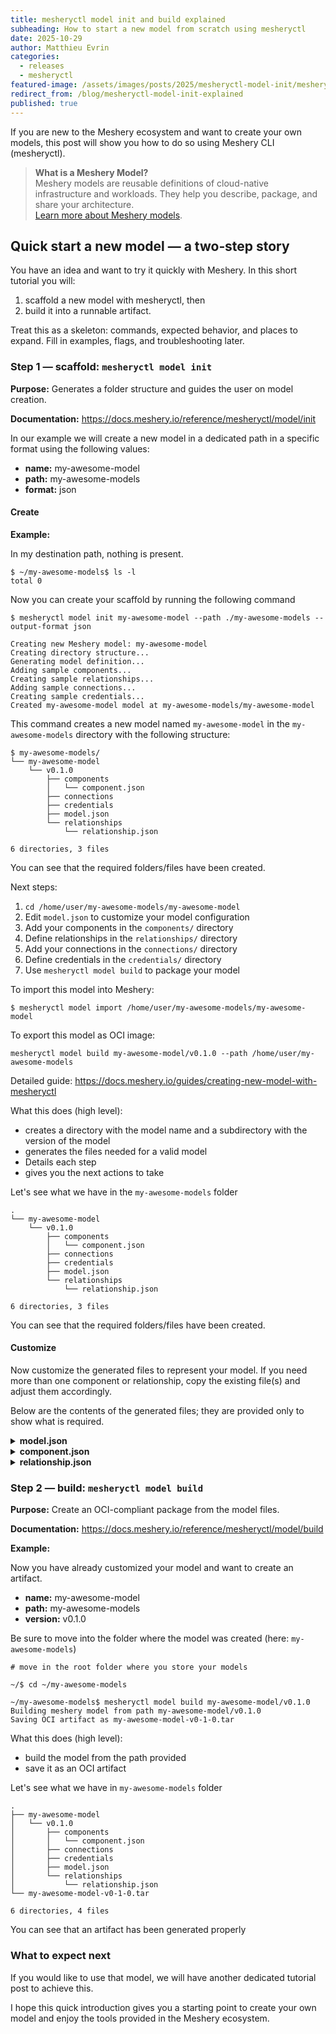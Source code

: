 ```yaml
---
title: mesheryctl model init and build explained
subheading: How to start a new model from scratch using mesheryctl
date: 2025-10-29
author: Matthieu Evrin
categories:
  - releases
  - mesheryctl
featured-image: /assets/images/posts/2025/mesheryctl-model-init/mesheryctl-model-cmds.png
redirect_from: /blog/mesheryctl-model-init-explained
published: true
---
```


If you are new to the Meshery ecosystem and want to create your own models, this post will show you how to do so using Meshery CLI (mesheryctl).

> **What is a Meshery Model?**  
> Meshery models are reusable definitions of cloud-native infrastructure and workloads. They help you describe, package, and share your architecture.  
> [Learn more about Meshery models](https://docs.meshery.io/concepts/logical/models).

## Quick start a new model — a two‑step story

You have an idea and want to try it quickly with Meshery. In this short tutorial you will:

1. scaffold a new model with mesheryctl, then
2. build it into a runnable artifact.

Treat this as a skeleton: commands, expected behavior, and places to expand. Fill in examples, flags, and troubleshooting later.

### Step 1 — scaffold: `mesheryctl model init`

**Purpose:** Generates a folder structure and guides the user on model creation.

**Documentation:** <https://docs.meshery.io/reference/mesheryctl/model/init>

In our example we will create a new model in a dedicated path in a specific format using the following values:

- **name:** my-awesome-model
- **path:** my-awesome-models
- **format:** json

#### Create

**Example:**

In my destination path, nothing is present.

```shell
$ ~/my-awesome-models$ ls -l
total 0
```

Now you can create your scaffold by running the following command

```shell
$ mesheryctl model init my-awesome-model --path ./my-awesome-models --output-format json

Creating new Meshery model: my-awesome-model
Creating directory structure...
Generating model definition...
Adding sample components...
Creating sample relationships...
Adding sample connections...
Creating sample credentials...
Created my-awesome-model model at my-awesome-models/my-awesome-model
```

This command creates a new model named `my-awesome-model` in the `my-awesome-models` directory with the following structure:

```shell
$ my-awesome-models/
└── my-awesome-model
    └── v0.1.0
        ├── components
        │   └── component.json
        ├── connections
        ├── credentials
        ├── model.json
        └── relationships
            └── relationship.json

6 directories, 3 files
```

You can see that the required folders/files have been created.

Next steps:

1. `cd /home/user/my-awesome-models/my-awesome-model`
2. Edit `model.json` to customize your model configuration
3. Add your components in the `components/` directory
4. Define relationships in the `relationships/` directory
5. Add your connections in the `connections/` directory
6. Define credentials in the `credentials/` directory
7. Use `mesheryctl model build` to package your model

To import this model into Meshery:

```shell
$ mesheryctl model import /home/user/my-awesome-models/my-awesome-model
```

To export this model as OCI image:

```shell
mesheryctl model build my-awesome-model/v0.1.0 --path /home/user/my-awesome-models
```

Detailed guide: <https://docs.meshery.io/guides/creating-new-model-with-mesheryctl>

What this does (high level):

- creates a directory with the model name and a subdirectory with the version of the model
- generates the files needed for a valid model
- Details each step
- gives you the next actions to take

Let's see what we have in the `my-awesome-models` folder

```shell
.
└── my-awesome-model
    └── v0.1.0
        ├── components
        │   └── component.json
        ├── connections
        ├── credentials
        ├── model.json
        └── relationships
            └── relationship.json

6 directories, 3 files
```

You can see that the required folders/files have been created.

#### Customize

Now customize the generated files to represent your model. If you need more than one component or relationship, copy the existing file(s) and adjust them accordingly.

Below are the contents of the generated files; they are provided only to show what is required.

<details><summary><b>model.json</b></summary>

<div class="highlight">
  <pre class="highlight">
  <code json>
{
  "id": "00000000-0000-0000-0000-000000000000",
  "schemaVersion": "models.meshery.io/v1beta1",
  "version": "v0.0.1",
  "name": "untitled-model",
  "displayName": "Untitled Model",
  "description": "A new Meshery model.",
  "status": "enabled",
  "registrant": {
    "id": "00000000-0000-0000-0000-000000000000",
    "name": "",
    "credential_id": "00000000-0000-0000-0000-000000000000",
    "type": "",
    "sub_type": "",
    "kind": "artifacthub",
    "status": "",
    "user_id": "00000000-0000-0000-0000-000000000000",
    "created_at": "0001-01-01T00:00:00Z",
    "updated_at": "0001-01-01T00:00:00Z",
    "deleted_at": null,
    "schemaVersion": "connections.meshery.io/v1beta1",
    "environments": [
      {
        "id": "00000000-0000-0000-0000-000000000000",
        "name": "",
        "description": "",
        "organization_id": "00000000-0000-0000-0000-000000000000",
        "owner": "00000000-0000-0000-0000-000000000000",
        "created_at": "0001-01-01T00:00:00Z",
        "updated_at": "0001-01-01T00:00:00Z",
        "deleted_at": null,
        "schemaVersion": "environments.meshery.io/v1beta1"
      }
    ]
  },
  "metadata": {
    "capabilities": [],
    "primaryColor": "#00b39f",
    "secondaryColor": "#00D3A9",
    "svgWhite": "<svg width=\"32\" height=\"32\" viewBox=\"0 0 32 32\" fill=\"none\" xmlns=\"<http://www.w3.org/2000/svg\">><path d=\"M16.405 8.732v6.57l5.694-3.297-5.694-3.273Zm0 7.942v6.602l5.747-3.285-5.747-3.317Z\" fill=\"#fff\"/><path d=\"M15.586 15.256v-6.47l-5.622 3.225 5.622 3.245ZM4.307 23.252a13.809 13.809 0 0 0 4.362 4.39v-6.914l-4.362 2.524Zm11.279-.008v-6.52L9.95 19.985l5.636 3.258Z\" fill=\"#fff\" fill-opacity=\".8\"/><path d=\"m9.49 27.23 5.707-3.263-5.707-3.3v6.563Z\" fill=\"#fff\"/><path d=\"M22.54 27.265v-6.553l-5.699 3.259 5.7 3.294Zm5.58-4.773a13.697 13.697 0 0 0 1.612-5.895l-5.934 3.397 4.323 2.498Z\" fill=\"#fff\" fill-opacity=\".8\"/><path d=\"m23.362 19.298 5.728-3.276-5.728-3.291v6.567Z\" fill=\"#fff\"/><path d=\"M22.541 11.315V4.8l-5.673 3.253 5.673 3.262Zm0 7.955v-6.574l-5.685 3.292 5.685 3.281Z\" fill=\"#fff\" fill-opacity=\".8\"/><path d=\"M9.49 12.684v6.622l5.728-3.316-5.728-3.306Z\" fill=\"#fff\"/><path d=\"M15.586 2.25a13.69 13.69 0 0 0-6.037 1.595l6.037 3.463V2.25Z\" fill=\"#fff\" fill-opacity=\".8\"/><path d=\"M9.49 4.756v6.583l5.732-3.288L9.49 4.756Z\" fill=\"#fff\"/><path d=\"M8.669 4.356a13.83 13.83 0 0 0-4.362 4.39l4.362 2.518V4.356Z\" fill=\"#fff\" fill-opacity=\".8\"/><path d=\"M22.504 3.88a13.695 13.695 0 0 0-6.099-1.63v5.123l6.1-3.493ZM2.25 16.483c.071 2.12.634 4.196 1.644 6.062l4.418-2.559-6.062-3.503Zm1.644-7.028a13.68 13.68 0 0 0-1.644 6.036l6.068-3.482-4.424-2.554Z\" fill=\"#fff\"/><path d=\"M9.539 28.147a13.673 13.673 0 0 0 6.047 1.603v-5.062L9.54 28.147Z\" fill=\"#fff\" fill-opacity=\".8\"/><path d=\"M27.697 8.768a13.83 13.83 0 0 0-4.335-4.383v6.889l4.335-2.506ZM23.362 27.62a13.851 13.851 0 0 0 4.351-4.417l-4.351-2.514v6.93Z\" fill=\"#fff\"/><path d=\"M29.75 15.452a13.659 13.659 0 0 0-1.63-5.979l-4.381 2.53 6.011 3.45Z\" fill=\"#fff\" fill-opacity=\".8\"/><path d=\"M16.405 29.75a13.673 13.673 0 0 0 6.036-1.595l-6.036-3.498v5.093Z\" fill=\"#fff\"/><path d=\"M8.669 19.247v-6.494L3.03 15.986l5.639 3.261Z\" fill=\"#fff\" fill-opacity=\".8\"/></svg>",
    "svgColor": "<svg xmlns=\"<http://www.w3.org/2000/svg\>" id=\"Layer_1\" data-name=\"Layer 1\" viewBox=\"0 0 134.95 135.02\"><defs><style>.cls-1{fill:#00d3a9}.cls-2{fill:#00b39f}</style></defs><title>meshery-logo-light</title><polygon points=\"69.49 31.82 69.49 64.07 97.44 47.89 69.49 31.82\" class=\"cls-1\"/><polygon points=\"69.49 70.81 69.49 103.22 97.7 87.09 69.49 70.81\" class=\"cls-1\"/><polygon points=\"65.47 63.85 65.47 32.09 37.87 47.92 65.47 63.85\" class=\"cls-2\"/><path d=\"M10.1,103.1a67.79,67.79,0,0,0,21.41,21.55V90.71Z\" class=\"cls-2\"/><polygon points=\"65.47 103.06 65.47 71.05 37.8 87.07 65.47 103.06\" class=\"cls-2\"/><polygon points=\"35.54 122.63 63.56 106.61 35.54 90.41 35.54 122.63\" class=\"cls-1\"/><polygon points=\"99.61 122.8 99.61 90.63 71.63 106.63 99.61 122.8\" class=\"cls-2\"/><path d=\"M127,99.37a67.22,67.22,0,0,0,7.91-28.94L105.78,87.11Z\" class=\"cls-2\"/><polygon points=\"103.64 83.69 131.76 67.61 103.64 51.45 103.64 83.69\" class=\"cls-1\"/><polygon points=\"99.61 44.5 99.61 12.52 71.76 28.49 99.61 44.5\" class=\"cls-2\"/><polygon points=\"99.61 83.55 99.61 51.28 71.7 67.44 99.61 83.55\" class=\"cls-2\"/><polygon points=\"67.48 135.02 67.49 135.02 67.48 135.02 67.48 135.02\" class=\"cls-2\"/><polygon points=\"35.54 51.22 35.54 83.73 63.66 67.45 35.54 51.22\" class=\"cls-1\"/><path d=\"M65.47,0A67.2,67.2,0,0,0,35.83,7.83l29.64,17Z\" class=\"cls-2\"/><polygon points=\"35.54 12.3 35.54 44.62 63.68 28.48 35.54 12.3\" class=\"cls-1\"/><path d=\"M31.51,10.34A67.89,67.89,0,0,0,10.1,31.89L31.51,44.25Z\" class=\"cls-2\"/><path d=\"M99.43,8A67.23,67.23,0,0,0,69.49,0V25.15Z\" class=\"cls-1\"/><path d=\"M0,69.87A67.27,67.27,0,0,0,8.07,99.63L29.76,87.07Z\" class=\"cls-1\"/><path d=\"M8.07,35.37A67.16,67.16,0,0,0,0,65L29.79,47.91Z\" class=\"cls-1\"/><path d=\"M35.78,127.13A67.13,67.13,0,0,0,65.47,135V110.15Z\" class=\"cls-2\"/><path d=\"M124.92,32a67.9,67.9,0,0,0-21.28-21.52V44.3Z\" class=\"cls-1\"/><path d=\"M103.64,124.54A68,68,0,0,0,125,102.86L103.64,90.52Z\" class=\"cls-1\"/><path d=\"M135,64.81a67.06,67.06,0,0,0-8-29.35L105.49,47.88Z\" class=\"cls-2\"/><path d=\"M69.49,135a67.12,67.12,0,0,0,29.63-7.83L69.49,110Z\" class=\"cls-1\"/><polygon points=\"31.51 83.44 31.51 51.56 3.83 67.43 31.51 83.44\" class=\"cls-2\"/></svg>",
    "svgComplete": "",
    "shape": "circle",
    "isAnnotation": false
  },
  "registrantId": "00000000-0000-0000-0000-000000000000",
  "categoryId": "00000000-0000-0000-0000-000000000000",
  "category": {
    "id": "00000000-0000-0000-0000-000000000000",
    "name": "Uncategorized"
  },
  "subCategory": "Uncategorized",
  "model": {
    "version": "v0.0.1"
  },
  "componentsCount": 0,
  "relationshipsCount": 0
}

  </code>
  </pre>
</div>

</details>

<details><summary><b>component.json</b></summary>

<div class="highlight">
  <pre class="highlight">
  <code json>
  {
    "id": "00000000-0000-0000-0000-000000000000",
    "schemaVersion": "components.meshery.io/v1beta1",
    "version": "v0.0.1",
    "displayName": "Untitled Component",
    "description": "A new Meshery Component.",
    "format": "JSON",
    "model": {
      "id": "00000000-0000-0000-0000-000000000000",
      "schemaVersion": "models.meshery.io/v1beta1",
      "version": "v0.0.1",
      "name": "untitled-model",
      "displayName": "Untitled Model",
      "description": "A new Meshery model.",
      "status": "enabled",
      ...
    },
    ...
  }
{
  "id": "00000000-0000-0000-0000-000000000000",
  "schemaVersion": "components.meshery.io/v1beta1",
  "version": "v0.0.1",
  "displayName": "Untitled Component",
  "description": "A new Meshery Component.",
  "format": "JSON",
  "model": {
    "id": "00000000-0000-0000-0000-000000000000",
    "schemaVersion": "models.meshery.io/v1beta1",
    "version": "v0.0.1",
    "name": "untitled-model",
    "displayName": "Untitled Model",
    "description": "A new Meshery model.",
    "status": "enabled",
    "registrant": {
      "id": "00000000-0000-0000-0000-000000000000",
      "name": "",
      "credential_id": "00000000-0000-0000-0000-000000000000",
      "type": "",
      "sub_type": "",
      "kind": "artifacthub",
      "status": "",
      "user_id": "00000000-0000-0000-0000-000000000000",
      "created_at": "0001-01-01T00:00:00Z",
      "updated_at": "0001-01-01T00:00:00Z",
      "deleted_at": null,
      "schemaVersion": "connections.meshery.io/v1beta1",
      "environments": [
        {
          "id": "00000000-0000-0000-0000-000000000000",
          "name": "",
          "description": "",
          "organization_id": "00000000-0000-0000-0000-000000000000",
          "owner": "00000000-0000-0000-0000-000000000000",
          "created_at": "0001-01-01T00:00:00Z",
          "updated_at": "0001-01-01T00:00:00Z",
          "deleted_at": null,
          "schemaVersion": "environments.meshery.io/v1beta1"
        }
      ]
    },
    "metadata": {
      "capabilities": [],
      "primaryColor": "#00b39f",
      "secondaryColor": "#00D3A9",
      "svgWhite": "<svg width=\"32\" height=\"32\" viewBox=\"0 0 32 32\" fill=\"none\" xmlns=\"<http://www.w3.org/2000/svg\">><path d=\"M16.405 8.732v6.57l5.694-3.297-5.694-3.273Zm0 7.942v6.602l5.747-3.285-5.747-3.317Z\" fill=\"#fff\"/><path d=\"M15.586 15.256v-6.47l-5.622 3.225 5.622 3.245ZM4.307 23.252a13.809 13.809 0 0 0 4.362 4.39v-6.914l-4.362 2.524Zm11.279-.008v-6.52L9.95 19.985l5.636 3.258Z\" fill=\"#fff\" fill-opacity=\".8\"/><path d=\"m9.49 27.23 5.707-3.263-5.707-3.3v6.563Z\" fill=\"#fff\"/><path d=\"M22.54 27.265v-6.553l-5.699 3.259 5.7 3.294Zm5.58-4.773a13.697 13.697 0 0 0 1.612-5.895l-5.934 3.397 4.323 2.498Z\" fill=\"#fff\" fill-opacity=\".8\"/><path d=\"m23.362 19.298 5.728-3.276-5.728-3.291v6.567Z\" fill=\"#fff\"/><path d=\"M22.541 11.315V4.8l-5.673 3.253 5.673 3.262Zm0 7.955v-6.574l-5.685 3.292 5.685 3.281Z\" fill=\"#fff\" fill-opacity=\".8\"/><path d=\"M9.49 12.684v6.622l5.728-3.316-5.728-3.306Z\" fill=\"#fff\"/><path d=\"M15.586 2.25a13.69 13.69 0 0 0-6.037 1.595l6.037 3.463V2.25Z\" fill=\"#fff\" fill-opacity=\".8\"/><path d=\"M9.49 4.756v6.583l5.732-3.288L9.49 4.756Z\" fill=\"#fff\"/><path d=\"M8.669 4.356a13.83 13.83 0 0 0-4.362 4.39l4.362 2.518V4.356Z\" fill=\"#fff\" fill-opacity=\".8\"/><path d=\"M22.504 3.88a13.695 13.695 0 0 0-6.099-1.63v5.123l6.1-3.493ZM2.25 16.483c.071 2.12.634 4.196 1.644 6.062l4.418-2.559-6.062-3.503Zm1.644-7.028a13.68 13.68 0 0 0-1.644 6.036l6.068-3.482-4.424-2.554Z\" fill=\"#fff\"/><path d=\"M9.539 28.147a13.673 13.673 0 0 0 6.047 1.603v-5.062L9.54 28.147Z\" fill=\"#fff\" fill-opacity=\".8\"/><path d=\"M27.697 8.768a13.83 13.83 0 0 0-4.335-4.383v6.889l4.335-2.506ZM23.362 27.62a13.851 13.851 0 0 0 4.351-4.417l-4.351-2.514v6.93Z\" fill=\"#fff\"/><path d=\"M29.75 15.452a13.659 13.659 0 0 0-1.63-5.979l-4.381 2.53 6.011 3.45Z\" fill=\"#fff\" fill-opacity=\".8\"/><path d=\"M16.405 29.75a13.673 13.673 0 0 0 6.036-1.595l-6.036-3.498v5.093Z\" fill=\"#fff\"/><path d=\"M8.669 19.247v-6.494L3.03 15.986l5.639 3.261Z\" fill=\"#fff\" fill-opacity=\".8\"/></svg>",
      "svgColor": "<svg xmlns=\"<http://www.w3.org/2000/svg\>" id=\"Layer_1\" data-name=\"Layer 1\" viewBox=\"0 0 134.95 135.02\"><defs><style>.cls-1{fill:#00d3a9}.cls-2{fill:#00b39f}</style></defs><title>meshery-logo-light</title><polygon points=\"69.49 31.82 69.49 64.07 97.44 47.89 69.49 31.82\" class=\"cls-1\"/><polygon points=\"69.49 70.81 69.49 103.22 97.7 87.09 69.49 70.81\" class=\"cls-1\"/><polygon points=\"65.47 63.85 65.47 32.09 37.87 47.92 65.47 63.85\" class=\"cls-2\"/><path d=\"M10.1,103.1a67.79,67.79,0,0,0,21.41,21.55V90.71Z\" class=\"cls-2\"/><polygon points=\"65.47 103.06 65.47 71.05 37.8 87.07 65.47 103.06\" class=\"cls-2\"/><polygon points=\"35.54 122.63 63.56 106.61 35.54 90.41 35.54 122.63\" class=\"cls-1\"/><polygon points=\"99.61 122.8 99.61 90.63 71.63 106.63 99.61 122.8\" class=\"cls-2\"/><path d=\"M127,99.37a67.22,67.22,0,0,0,7.91-28.94L105.78,87.11Z\" class=\"cls-2\"/><polygon points=\"103.64 83.69 131.76 67.61 103.64 51.45 103.64 83.69\" class=\"cls-1\"/><polygon points=\"99.61 44.5 99.61 12.52 71.76 28.49 99.61 44.5\" class=\"cls-2\"/><polygon points=\"99.61 83.55 99.61 51.28 71.7 67.44 99.61 83.55\" class=\"cls-2\"/><polygon points=\"67.48 135.02 67.49 135.02 67.48 135.02 67.48 135.02\" class=\"cls-2\"/><polygon points=\"35.54 51.22 35.54 83.73 63.66 67.45 35.54 51.22\" class=\"cls-1\"/><path d=\"M65.47,0A67.2,67.2,0,0,0,35.83,7.83l29.64,17Z\" class=\"cls-2\"/><polygon points=\"35.54 12.3 35.54 44.62 63.68 28.48 35.54 12.3\" class=\"cls-1\"/><path d=\"M31.51,10.34A67.89,67.89,0,0,0,10.1,31.89L31.51,44.25Z\" class=\"cls-2\"/><path d=\"M99.43,8A67.23,67.23,0,0,0,69.49,0V25.15Z\" class=\"cls-1\"/><path d=\"M0,69.87A67.27,67.27,0,0,0,8.07,99.63L29.76,87.07Z\" class=\"cls-1\"/><path d=\"M8.07,35.37A67.16,67.16,0,0,0,0,65L29.79,47.91Z\" class=\"cls-1\"/><path d=\"M35.78,127.13A67.13,67.13,0,0,0,65.47,135V110.15Z\" class=\"cls-2\"/><path d=\"M124.92,32a67.9,67.9,0,0,0-21.28-21.52V44.3Z\" class=\"cls-1\"/><path d=\"M103.64,124.54A68,68,0,0,0,125,102.86L103.64,90.52Z\" class=\"cls-1\"/><path d=\"M135,64.81a67.06,67.06,0,0,0-8-29.35L105.49,47.88Z\" class=\"cls-2\"/><path d=\"M69.49,135a67.12,67.12,0,0,0,29.63-7.83L69.49,110Z\" class=\"cls-1\"/><polygon points=\"31.51 83.44 31.51 51.56 3.83 67.43 31.51 83.44\" class=\"cls-2\"/></svg>",
      "svgComplete": "",
      "shape": "circle",
      "isAnnotation": false
    },
    "registrantId": "00000000-0000-0000-0000-000000000000",
    "categoryId": "00000000-0000-0000-0000-000000000000",
    "category": {
      "id": "00000000-0000-0000-0000-000000000000",
      "name": "Uncategorized"
    },
    "subCategory": "Uncategorized",
    "model": {
      "version": "v0.0.1"
    },
    "componentsCount": 0,
    "relationshipsCount": 0
  },
  "registrant": {},
  "metadata": {
    "genealogy": "",
    "configurationUISchema": "",
    "isAnnotation": false
  },
  "category": {},
  "modelId": "00000000-0000-0000-0000-000000000000",
  "styles": {
    "primaryColor": "",
    "secondaryColor": "",
    "svgWhite": "",
    "svgColor": "",
    "svgComplete": "",
    "color": "",
    "font-family": "",
    "font-size": "",
    "font-style": "",
    "font-weight": "",
    "text-transform": "",
    "label": "",
    "shape": "",
    "position": {},
    "body-text": "",
    "body-text-wrap": "",
    "body-text-max-width": "",
    "body-text-background-color": "",
    "body-text-color": "",
    "body-text-font-weight": "",
    "body-text-horizontal-align": "",
    "body-text-decoration": "",
    "body-text-vertical-align": "",
    "background-image": "",
    "background-color": "",
    "background-position-x": "",
    "background-position-y": "",
    "background-offset-x": "",
    "background-offset-y": "",
    "background-fit": "",
    "background-clip": "",
    "background-width-relative-to": "",
    "background-height-relative-to": "",
    "border-style": "",
    "border-color": "",
    "text-halign": "",
    "text-valign": "",
    "ghost": "no",
    "active-bg-color": "",
    "active-bg-opacity": "",
    "active-bg-size": "",
    "selection-box-color": "",
    "outside-texture-bg-color": "",
    "shape-polygon-points": "",
    "menu-background-color": "",
    "menu-forground-color": ""
  },
  "animation": {},
  "position": {},
  "capabilities": [
    {
      "schemaVersion": "capability.meshery.io/v1alpha1",
      "version": "0.7.0",
      "displayName": "Performance Test",
      "description": "Initiate a performance test. Meshery will execute the load generation, collect metrics, and present the results.",
      "kind": "action",
      "type": "operator",
      "subType": "perf-test",
      "key": "",
      "entityState": [
        "instance"
      ],
      "status": "enabled",
      "metadata": null
    },
    {
      "schemaVersion": "capability.meshery.io/v1alpha1",
      "version": "0.7.0",
      "displayName": "Workload Configuration",
      "description": "Configure the workload specific setting of a component",
      "kind": "mutate",
      "type": "configuration",
      "subType": "config",
      "key": "",
      "entityState": [
        "declaration"
      ],
      "status": "enabled",
      "metadata": null
    },
    {
      "schemaVersion": "capability.meshery.io/v1alpha1",
      "version": "0.7.0",
      "displayName": "Labels and Annotations Configuration",
      "description": "Configure Labels And Annotations for  the component ",
      "kind": "mutate",
      "type": "configuration",
      "subType": "labels-and-annotations",
      "key": "",
      "entityState": [
        "declaration"
      ],
      "status": "enabled",
      "metadata": null
    },
    {
      "schemaVersion": "capability.meshery.io/v1alpha1",
      "version": "0.7.0",
      "displayName": "Relationships",
      "description": "View relationships for the component",
      "kind": "view",
      "type": "configuration",
      "subType": "relationship",
      "key": "",
      "entityState": [
        "declaration",
        "instance"
      ],
      "status": "enabled",
      "metadata": null
    },
    {
      "schemaVersion": "capability.meshery.io/v1alpha1",
      "version": "0.7.0",
      "displayName": "Json Schema",
      "description": "View Component Definition ",
      "kind": "view",
      "type": "configuration",
      "subType": "definition",
      "key": "",
      "entityState": [
        "declaration",
        "instance"
      ],
      "status": "enabled",
      "metadata": null
    },
    {
      "schemaVersion": "capability.meshery.io/v1alpha1",
      "version": "0.7.0",
      "displayName": "Styling",
      "description": "Configure the visual styles for the component",
      "kind": "mutate",
      "type": "style",
      "subType": "",
      "key": "",
      "entityState": [
        "declaration"
      ],
      "status": "enabled",
      "metadata": null
    },
    {
      "schemaVersion": "capability.meshery.io/v1alpha1",
      "version": "0.7.0",
      "displayName": "Change Shape",
      "description": "Change the shape of the component",
      "kind": "mutate",
      "type": "style",
      "subType": "shape",
      "key": "",
      "entityState": [
        "declaration"
      ],
      "status": "enabled",
      "metadata": null
    },
    {
      "schemaVersion": "capability.meshery.io/v1alpha1",
      "version": "0.7.0",
      "displayName": "Compound Drag And Drop",
      "description": "Drag and Drop a component into a parent component in graph view",
      "kind": "interaction",
      "type": "graph",
      "subType": "compoundDnd",
      "key": "",
      "entityState": [
        "declaration"
      ],
      "status": "enabled",
      "metadata": null
    }
  ],
  "status": "enabled",
  "instanceDetails": {},
  "configuration": {},
  "component": {
    "version": "",
    "kind": "",
    "schema": ""
  }
}

  </code>
  </pre>
</div>
  
</details>

<details><summary><b>relationship.json</b></summary>
<div class="highlight">
  <pre class="highlight">
  <code json>

{
  "id": "00000000-0000-0000-0000-000000000000",
  "schemaVersion": "relationships.meshery.io/v1alpha3",
  "version": "v0.0.1",
  "model": {
    "id": "00000000-0000-0000-0000-000000000000",
    "schemaVersion": "models.meshery.io/v1beta1",
    "version": "v0.0.1",
    "name": "untitled-model",
    "displayName": "Untitled Model",
    "description": "A new Meshery model.",
    "status": "enabled",
    "registrant": {
      "id": "00000000-0000-0000-0000-000000000000",
      "name": "",
      "credential_id": "00000000-0000-0000-0000-000000000000",
      "type": "",
      "sub_type": "",
      "kind": "artifacthub",
      "status": "",
      "user_id": "00000000-0000-0000-0000-000000000000",
      "created_at": "0001-01-01T00:00:00Z",
      "updated_at": "0001-01-01T00:00:00Z",
      "deleted_at": null,
      "schemaVersion": "connections.meshery.io/v1beta1",
      "environments": [
        {
          "id": "00000000-0000-0000-0000-000000000000",
          "name": "",
          "description": "",
          "organization_id": "00000000-0000-0000-0000-000000000000",
          "owner": "00000000-0000-0000-0000-000000000000",
          "created_at": "0001-01-01T00:00:00Z",
          "updated_at": "0001-01-01T00:00:00Z",
          "deleted_at": null,
          "schemaVersion": "environments.meshery.io/v1beta1"
        }
      ]
    },
    "metadata": {
      "capabilities": [],
      "primaryColor": "#00b39f",
      "secondaryColor": "#00D3A9",
      "svgWhite": "<svg width=\"32\" height=\"32\" viewBox=\"0 0 32 32\" fill=\"none\" xmlns=\"<http://www.w3.org/2000/svg\">><path d=\"M16.405 8.732v6.57l5.694-3.297-5.694-3.273Zm0 7.942v6.602l5.747-3.285-5.747-3.317Z\" fill=\"#fff\"/><path d=\"M15.586 15.256v-6.47l-5.622 3.225 5.622 3.245ZM4.307 23.252a13.809 13.809 0 0 0 4.362 4.39v-6.914l-4.362 2.524Zm11.279-.008v-6.52L9.95 19.985l5.636 3.258Z\" fill=\"#fff\" fill-opacity=\".8\"/><path d=\"m9.49 27.23 5.707-3.263-5.707-3.3v6.563Z\" fill=\"#fff\"/><path d=\"M22.54 27.265v-6.553l-5.699 3.259 5.7 3.294Zm5.58-4.773a13.697 13.697 0 0 0 1.612-5.895l-5.934 3.397 4.323 2.498Z\" fill=\"#fff\" fill-opacity=\".8\"/><path d=\"m23.362 19.298 5.728-3.276-5.728-3.291v6.567Z\" fill=\"#fff\"/><path d=\"M22.541 11.315V4.8l-5.673 3.253 5.673 3.262Zm0 7.955v-6.574l-5.685 3.292 5.685 3.281Z\" fill=\"#fff\" fill-opacity=\".8\"/><path d=\"M9.49 12.684v6.622l5.728-3.316-5.728-3.306Z\" fill=\"#fff\"/><path d=\"M15.586 2.25a13.69 13.69 0 0 0-6.037 1.595l6.037 3.463V2.25Z\" fill=\"#fff\" fill-opacity=\".8\"/><path d=\"M9.49 4.756v6.583l5.732-3.288L9.49 4.756Z\" fill=\"#fff\"/><path d=\"M8.669 4.356a13.83 13.83 0 0 0-4.362 4.39l4.362 2.518V4.356Z\" fill=\"#fff\" fill-opacity=\".8\"/><path d=\"M22.504 3.88a13.695 13.695 0 0 0-6.099-1.63v5.123l6.1-3.493ZM2.25 16.483c.071 2.12.634 4.196 1.644 6.062l4.418-2.559-6.062-3.503Zm1.644-7.028a13.68 13.68 0 0 0-1.644 6.036l6.068-3.482-4.424-2.554Z\" fill=\"#fff\"/><path d=\"M9.539 28.147a13.673 13.673 0 0 0 6.047 1.603v-5.062L9.54 28.147Z\" fill=\"#fff\" fill-opacity=\".8\"/><path d=\"M27.697 8.768a13.83 13.83 0 0 0-4.335-4.383v6.889l4.335-2.506ZM23.362 27.62a13.851 13.851 0 0 0 4.351-4.417l-4.351-2.514v6.93Z\" fill=\"#fff\"/><path d=\"M29.75 15.452a13.659 13.659 0 0 0-1.63-5.979l-4.381 2.53 6.011 3.45Z\" fill=\"#fff\" fill-opacity=\".8\"/><path d=\"M16.405 29.75a13.673 13.673 0 0 0 6.036-1.595l-6.036-3.498v5.093Z\" fill=\"#fff\"/><path d=\"M8.669 19.247v-6.494L3.03 15.986l5.639 3.261Z\" fill=\"#fff\" fill-opacity=\".8\"/></svg>",
      "svgColor": "<svg xmlns=\"<http://www.w3.org/2000/svg\>" id=\"Layer_1\" data-name=\"Layer 1\" viewBox=\"0 0 134.95 135.02\"><defs><style>.cls-1{fill:#00d3a9}.cls-2{fill:#00b39f}</style></defs><title>meshery-logo-light</title><polygon points=\"69.49 31.82 69.49 64.07 97.44 47.89 69.49 31.82\" class=\"cls-1\"/><polygon points=\"69.49 70.81 69.49 103.22 97.7 87.09 69.49 70.81\" class=\"cls-1\"/><polygon points=\"65.47 63.85 65.47 32.09 37.87 47.92 65.47 63.85\" class=\"cls-2\"/><path d=\"M10.1,103.1a67.79,67.79,0,0,0,21.41,21.55V90.71Z\" class=\"cls-2\"/><polygon points=\"65.47 103.06 65.47 71.05 37.8 87.07 65.47 103.06\" class=\"cls-2\"/><polygon points=\"35.54 122.63 63.56 106.61 35.54 90.41 35.54 122.63\" class=\"cls-1\"/><polygon points=\"99.61 122.8 99.61 90.63 71.63 106.63 99.61 122.8\" class=\"cls-2\"/><path d=\"M127,99.37a67.22,67.22,0,0,0,7.91-28.94L105.78,87.11Z\" class=\"cls-2\"/><polygon points=\"103.64 83.69 131.76 67.61 103.64 51.45 103.64 83.69\" class=\"cls-1\"/><polygon points=\"99.61 44.5 99.61 12.52 71.76 28.49 99.61 44.5\" class=\"cls-2\"/><polygon points=\"99.61 83.55 99.61 51.28 71.7 67.44 99.61 83.55\" class=\"cls-2\"/><polygon points=\"67.48 135.02 67.49 135.02 67.48 135.02 67.48 135.02\" class=\"cls-2\"/><polygon points=\"35.54 51.22 35.54 83.73 63.66 67.45 35.54 51.22\" class=\"cls-1\"/><path d=\"M65.47,0A67.2,67.2,0,0,0,35.83,7.83l29.64,17Z\" class=\"cls-2\"/><polygon points=\"35.54 12.3 35.54 44.62 63.68 28.48 35.54 12.3\" class=\"cls-1\"/><path d=\"M31.51,10.34A67.89,67.89,0,0,0,10.1,31.89L31.51,44.25Z\" class=\"cls-2\"/><path d=\"M99.43,8A67.23,67.23,0,0,0,69.49,0V25.15Z\" class=\"cls-1\"/><path d=\"M0,69.87A67.27,67.27,0,0,0,8.07,99.63L29.76,87.07Z\" class=\"cls-1\"/><path d=\"M8.07,35.37A67.16,67.16,0,0,0,0,65L29.79,47.91Z\" class=\"cls-1\"/><path d=\"M35.78,127.13A67.13,67.13,0,0,0,65.47,135V110.15Z\" class=\"cls-2\"/><path d=\"M124.92,32a67.9,67.9,0,0,0-21.28-21.52V44.3Z\" class=\"cls-1\"/><path d=\"M103.64,124.54A68,68,0,0,0,125,102.86L103.64,90.52Z\" class=\"cls-1\"/><path d=\"M135,64.81a67.06,67.06,0,0,0-8-29.35L105.49,47.88Z\" class=\"cls-2\"/><path d=\"M69.49,135a67.12,67.12,0,0,0,29.63-7.83L69.49,110Z\" class=\"cls-1\"/><polygon points=\"31.51 83.44 31.51 51.56 3.83 67.43 31.51 83.44\" class=\"cls-2\"/></svg>",
      "svgComplete": "",
      "shape": "circle",
      "isAnnotation": false
    },
    "registrantId": "00000000-0000-0000-0000-000000000000",
    "categoryId": "00000000-0000-0000-0000-000000000000",
    "category": {
      "id": "00000000-0000-0000-0000-000000000000",
      "name": "Uncategorized"
    },
    "subCategory": "Uncategorized",
    "model": {
      "version": "v0.0.1"
    },
    "componentsCount": 0,
    "relationshipsCount": 0
  },
  "metadata": {},
  "kind": "hierarchical",
  "subType": "inventory",
  "type": "parent",
  "status": "enabled",
  "evaluationQuery": "",
  "capabilities": [],
  "selectors": []
}
  </code>
  </pre>
</div>
</details>

### Step 2 — build: `mesheryctl model build`

**Purpose:** Create an OCI-compliant package from the model files.

**Documentation:** <https://docs.meshery.io/reference/mesheryctl/model/build>

**Example:**

Now you have already customized your model and want to create an artifact.

- **name:** my-awesome-model
- **path:** my-awesome-models
- **version:** v0.1.0

Be sure to move into the folder where the model was created (here: `my-awesome-models`)

```shell
# move in the root folder where you store your models

~/$ cd ~/my-awesome-models

~/my-awesome-models$ mesheryctl model build my-awesome-model/v0.1.0
Building meshery model from path my-awesome-model/v0.1.0
Saving OCI artifact as my-awesome-model-v0-1-0.tar
```

What this does (high level):

- build the model from the path provided
- save it as an OCI artifact

Let's see what we have in `my-awesome-models` folder

```shell
.
├── my-awesome-model
│   └── v0.1.0
│       ├── components
│       │   └── component.json
│       ├── connections
│       ├── credentials
│       ├── model.json
│       └── relationships
│           └── relationship.json
└── my-awesome-model-v0-1-0.tar

6 directories, 4 files
```

You can see that an artifact has been generated properly

### What to expect next

If you would like to use that model, we will have another dedicated tutorial post to achieve this.

I hope this quick introduction gives you a starting point to create your own model and enjoy the tools provided in the Meshery ecosystem.
